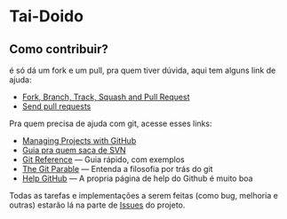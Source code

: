 # Tai-Doido

## Como contribuir?

é só dá um fork e um pull, pra quem tiver dúvida, aqui tem alguns link de ajuda:

- [Fork, Branch, Track, Squash and Pull Request](http://gun.io/blog/how-to-github-fork-branch-and-pull-request/)
- [Send pull requests](http://help.github.com/send-pull-requests/)

Pra quem precisa de ajuda com git, acesse esses links:
- [Managing Projects with GitHub](http://www.lullabot.com/blog/managing-projects-github)
- [Guia pra quem saca de SVN](https://git.wiki.kernel.org/articles/g/i/t/GitSvnCrashCourse_512d.html)
- [Git Reference](http://gitref.org) — Guia rápido, com exemplos
- [The Git Parable](http://tom.preston-werner.com/2009/05/19/the-git-parable.html) — Entenda a filosofia por trás do git
- [Help GitHub](https://help.github.com/) — A propria página de help do Github é muito boa


Todas as tarefas e implementações a serem feitas (como bug, melhoria e outras) 
estarão lá na parte de [Issues](https://github.com/TaiDoido/Tai-Doido_Android/issues) do projeto.
